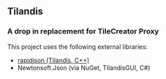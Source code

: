 ## Tilandis
### A drop in replacement for TileCreator Proxy

This project uses the following external libraries:
 * [rapidjson (Tilandis, C++)](https://github.com/miloyip/rapidjson)
 * Newtonsoft.Json (via NuGet, TilandisGUI, C#)
